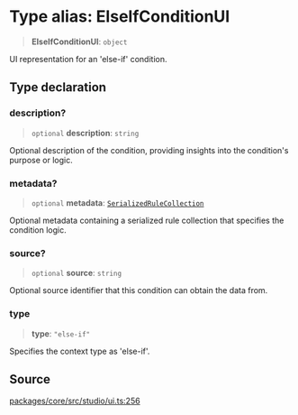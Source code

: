 # Type alias: ElseIfConditionUI

> **ElseIfConditionUI**: `object`

UI representation for an 'else-if' condition.

## Type declaration

### description?

> `optional` **description**: `string`

Optional description of the condition, providing insights into the condition's purpose or logic.

### metadata?

> `optional` **metadata**: [`SerializedRuleCollection`](../../serde/interfaces/SerializedRuleCollection.md)

Optional metadata containing a serialized rule collection that specifies the condition logic.

### source?

> `optional` **source**: `string`

Optional source identifier that this condition can obtain the data from.

### type

> **type**: `"else-if"`

Specifies the context type as 'else-if'.

## Source

[packages/core/src/studio/ui.ts:256](https://github.com/VictorS67/encre/blob/c09849eb59af073bf23be826a912f2ba4f635f93/packages/core/src/studio/ui.ts#L256)
